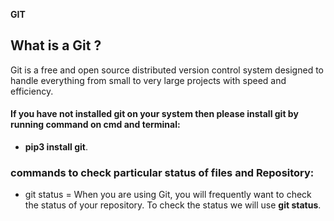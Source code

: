 **GIT**


## What is a Git ?
Git is a free and open source distributed version control system designed to handle everything from small to very large projects with speed and efficiency.

#### If you have not installed git on your system then please install git by running command on cmd and terminal:
-  **pip3 install git**.
 
###  commands to check particular status of files and Repository:
 - git status = When you are using Git, you will frequently want to check the status of your repository. To check the status we will use **git status**.

 
 
